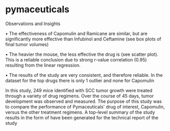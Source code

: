 # pymaceuticals
Observations and Insights

•	The effectiveness of Capomulin and Ramicane are similar, but are significantly more effective than Infubinol and Ceftamine (see box plots of final tumor volumes)

•	The heavier the mouse, the less effective the drug is (see scatter plot). This is a reliable conclusion due to strong r-value correlation (0.95) resulting from the linear regression.

•	The results of the study are very consistent, and therefore reliable. In the dataset for the top drugs there is only 1 outlier and none for Capomulin

In this study, 249 mice identified with SCC tumor growth were treated through a variety of drug regimens. Over the course of 45 days, tumor development was observed and measured. The purpose of this study was to compare the performance of Pymaceuticals' drug of interest, Capomulin, versus the other treatment regimens. A top-level summary of the study results in the form of have been generated for the technical report of the study
